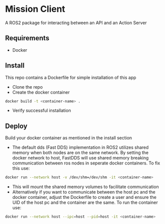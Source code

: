 # Mission Client
A ROS2 package for interacting between an API and an Action Server

## Requirements
- Docker

## Install
This repo contains a Dockerfile for simple installation of this app
- Clone the repo
- Create the docker container
```sh
docker build -t <container-name> .
```
- Verify successful installation

## Deploy
Build your docker container as mentioned in the install section
- The default dds (Fast DDS) implementation in ROS2 utilizes shared memory when both nodes are on the same network. By setting the docker network to host, FastDDS will use shared memory breaking communication between ros nodes in seperate docker containers. To fix this use:
```sh
docker run --network host -v /dev/shm=/dev/shm -it <container-name>
```
- This will mount the shared memory volumes to facilitate communication
- Alternatively if you want to communicate between the host pc and the docker container, adjust the Dockerfile to create a user and ensure the UID of the host pc and the container are the same. To run the container use:
```sh
docker run --network host --ipc=host --pid=host -it <container-name>
```


